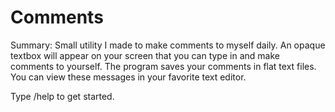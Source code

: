 Comments
========

Summary: Small utility I made to make comments to myself daily. An opaque textbox will appear on your screen that you can type in and make comments to yourself. The program saves your comments in flat text files. You can view these messages in your favorite text editor.

Type /help to get started.
